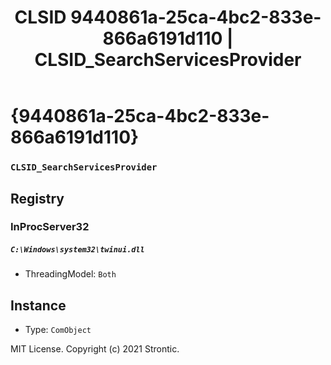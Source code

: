 ﻿---
title: "CLSID 9440861a-25ca-4bc2-833e-866a6191d110 | CLSID_SearchServicesProvider"
excerpt: What is COM-Object CLSID 9440861a-25ca-4bc2-833e-866a6191d110?
---

# {9440861a-25ca-4bc2-833e-866a6191d110}

### `CLSID_SearchServicesProvider`

## Registry


### InProcServer32

##### `C:\Windows\system32\twinui.dll`
* ThreadingModel: `Both`

## Instance

* Type: `ComObject`

MIT License. Copyright (c) 2021 Strontic.


